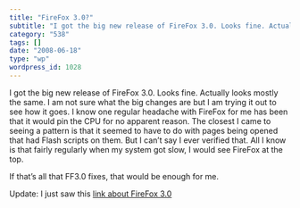 ```yaml
---
title: "FireFox 3.0?"
subtitle: "I got the big new release of FireFox 3.0. Looks fine. Actually looks mostly the same. I am not sure ..."
category: "538"
tags: []
date: "2008-06-18"
type: "wp"
wordpress_id: 1028
---
```

I got the big new release of FireFox 3.0. Looks fine. Actually looks mostly the same. I am not sure what the big changes are but I am trying it out to see how it goes.
I know one regular headache with FireFox for me has been that it would pin the CPU for no apparent reason. The closest I came to seeing a pattern is that it seemed to have to do with pages being opened that had Flash scripts on them. But I can’t say I ever verified that. All I know is that fairly regularly when my system got slow, I would see FireFox at the top.

If that’s all that FF3.0 fixes, that would be enough for me.

Update: I just saw this [link about FireFox 3.0](http://lifehacker.com/396312/power-users-guide-to-firefox-3)